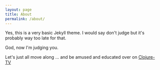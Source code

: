 ```yaml
---
layout: page
title: About
permalink: /about/
---
```


Yes, this is a very basic Jekyll theme. I would say don't judge but it's probably way too late for that.

God, now I'm judging you.

Let's just all move along ... and be amused and educated over on [Clojure-TV][cloj-tv]

[cloj-tv]: https://www.youtube.com/user/ClojureTV
